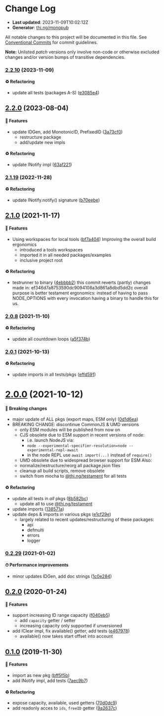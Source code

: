 # Change Log

- **Last updated**: 2023-11-09T10:02:12Z
- **Generator**: [thi.ng/monopub](https://thi.ng/monopub)

All notable changes to this project will be documented in this file.
See [Conventional Commits](https://conventionalcommits.org/) for commit guidelines.

**Note:** Unlisted _patch_ versions only involve non-code or otherwise excluded changes
and/or version bumps of transitive dependencies.

### [2.2.10](https://github.com/thi-ng/umbrella/tree/@thi.ng/idgen@2.2.10) (2023-11-09)

#### ♻️ Refactoring

- update all tests (packages A-S) ([e3085e4](https://github.com/thi-ng/umbrella/commit/e3085e4))

## [2.2.0](https://github.com/thi-ng/umbrella/tree/@thi.ng/idgen@2.2.0) (2023-08-04)

#### 🚀 Features

- update IDGen, add MonotonicID, PrefixedID ([3a73cf0](https://github.com/thi-ng/umbrella/commit/3a73cf0))
  - restructure package
  - add/update new impls

#### ♻️ Refactoring

- update INotify impl ([63af221](https://github.com/thi-ng/umbrella/commit/63af221))

### [2.1.19](https://github.com/thi-ng/umbrella/tree/@thi.ng/idgen@2.1.19) (2022-11-28)

#### ♻️ Refactoring

- update INotify.notify() signature ([b70eebe](https://github.com/thi-ng/umbrella/commit/b70eebe))

## [2.1.0](https://github.com/thi-ng/umbrella/tree/@thi.ng/idgen@2.1.0) (2021-11-17)

#### 🚀 Features

- Using workspaces for local tools ([bf7a404](https://github.com/thi-ng/umbrella/commit/bf7a404))
  Improving the overall build ergonomics
  - introduced a tools workspaces
  - imported it in all needed packages/examples
  - inclusive project root

#### ♻️ Refactoring

- testrunner to binary ([4ebbbb2](https://github.com/thi-ng/umbrella/commit/4ebbbb2))
  this commit reverts (partly) changes made in:
  ef346d7a8753590dc9094108a3d861a8dbd5dd2c
  overall purpose is better testament ergonomics:
  instead of having to pass NODE_OPTIONS with every invocation
  having a binary to handle this for us.

### [2.0.8](https://github.com/thi-ng/umbrella/tree/@thi.ng/idgen@2.0.8) (2021-11-10)

#### ♻️ Refactoring

- update all countdown loops ([a5f374b](https://github.com/thi-ng/umbrella/commit/a5f374b))

### [2.0.1](https://github.com/thi-ng/umbrella/tree/@thi.ng/idgen@2.0.1) (2021-10-13)

#### ♻️ Refactoring

- update imports in all tests/pkgs ([effd591](https://github.com/thi-ng/umbrella/commit/effd591))

# [2.0.0](https://github.com/thi-ng/umbrella/tree/@thi.ng/idgen@2.0.0) (2021-10-12)

#### 🛑 Breaking changes

- major update of ALL pkgs (export maps, ESM only) ([0d1d6ea](https://github.com/thi-ng/umbrella/commit/0d1d6ea))
- BREAKING CHANGE: discontinue CommonJS & UMD versions
  - only ESM modules will be published from now on
  - CJS obsolete due to ESM support in recent versions of node:
    - i.e. launch NodeJS via:
    - `node --experimental-specifier-resolution=node --experimental-repl-await`
    - in the node REPL use `await import(...)` instead of `require()`
  - UMD obsolete due to widespread browser support for ESM
  Also:
  - normalize/restructure/reorg all package.json files
  - cleanup all build scripts, remove obsolete
  - switch from mocha to [@thi.ng/testament](https://github.com/thi-ng/umbrella/tree/main/packages/testament) for all tests

#### ♻️ Refactoring

- update all tests in _all_ pkgs ([8b582bc](https://github.com/thi-ng/umbrella/commit/8b582bc))
  - update all to use [@thi.ng/testament](https://github.com/thi-ng/umbrella/tree/main/packages/testament)
- update imports ([138571a](https://github.com/thi-ng/umbrella/commit/138571a))
- update deps & imports in various pkgs ([e1cf29e](https://github.com/thi-ng/umbrella/commit/e1cf29e))
  - largely related to recent updates/restructuring of these packages:
    - api
    - defmulti
    - errors
    - logger

### [0.2.29](https://github.com/thi-ng/umbrella/tree/@thi.ng/idgen@0.2.29) (2021-01-02)

#### ⏱ Performance improvements

- minor updates IDGen, add doc strings ([1c0e284](https://github.com/thi-ng/umbrella/commit/1c0e284))

## [0.2.0](https://github.com/thi-ng/umbrella/tree/@thi.ng/idgen@0.2.0) (2020-01-24)

#### 🚀 Features

- support increasing ID range capacity ([f040eb5](https://github.com/thi-ng/umbrella/commit/f040eb5))
  - add `capacity` getter / setter
  - increasing capacity only supported if unversioned
- add IClear impl, fix available() getter, add tests ([e467978](https://github.com/thi-ng/umbrella/commit/e467978))
  - available() now takes start offset into account

## [0.1.0](https://github.com/thi-ng/umbrella/tree/@thi.ng/idgen@0.1.0) (2019-11-30)

#### 🚀 Features

- import as new pkg ([bff5f5b](https://github.com/thi-ng/umbrella/commit/bff5f5b))
- add INotify impl, add tests ([7aec9b7](https://github.com/thi-ng/umbrella/commit/7aec9b7))

#### ♻️ Refactoring

- expose capacity,  available, used getters ([70d0dc9](https://github.com/thi-ng/umbrella/commit/70d0dc9))
- add readonly acces to `ids`, `freeID` getter ([9a2637c](https://github.com/thi-ng/umbrella/commit/9a2637c))

